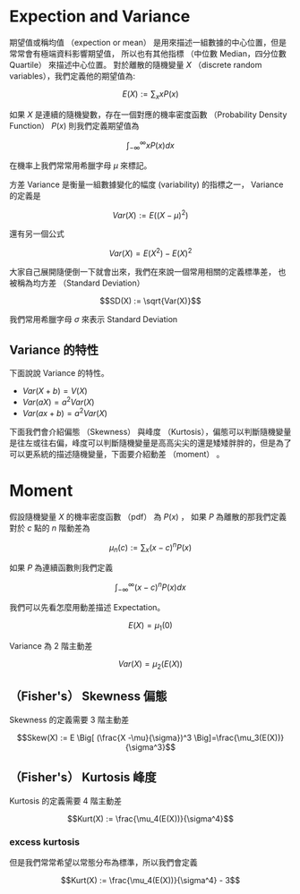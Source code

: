 <script src="https://cdn.mathjax.org/mathjax/latest/MathJax.js?config=TeX-AMS-MML_HTMLorMML" type="text/javascript"></script>
<script type="text/x-mathjax-config">
MathJax.Hub.Config({
    tex2jax: {
    inlineMath: [ ["$","$"], ["\(","\)"] ],
    processEscapes: true
    }
});
</script>



# Expection and Variance

期望值或稱均值 （expection or mean） 是用來描述一組數據的中心位置，但是常常會有極端資料影響期望值，
所以也有其他指標 （中位數 Median，四分位數 Quartile） 來描述中心位置。
對於離散的隨機變量 $X$ （discrete random variables），我們定義他的期望值為:

$$E(X) := \sum_x x P(x)$$

如果 $X$ 是連續的隨機變數，存在一個對應的機率密度函數 （Probability Density Function） $P(x)$ 則我們定義期望值為

$$\int_{-\infty}^{\infty} x P(x) dx$$

在機率上我們常常用希臘字母 $\mu$ 來標記。




方差 Variance 是衡量一組數據變化的幅度 (variability) 的指標之一，
Variance 的定義是

$$Var(X) := E \Big( (X - \mu)^2 \Big)$$

還有另一個公式

$$Var(X) = E(X^2) - E(X)^2$$

大家自己展開隨便倒一下就會出來，我們在來說一個常用相關的定義標準差，
也被稱為均方差 （Standard Deviation）

$$SD(X) := \sqrt{Var(X)}$$

我們常用希臘字母 $\sigma$ 來表示 Standard Deviation


## Variance 的特性
下面說說 Variance 的特性。
- $Var(X + b) = V(X)$
- $Var(aX) = a^2 Var(X)$
- $Var(ax + b) = a^2 Var(X)$






下面我們會介紹偏態 （Skewness） 與峰度 （Kurtosis），偏態可以判斷隨機變量是往左或往右偏，峰度可以判斷隨機變量是高高尖尖的還是矮矮胖胖的，但是為了可以更系統的描述隨機變量，下面要介紹動差 （moment） 。

# Moment
假設隨機變量 $X$ 的機率密度函數 （pdf） 為 $P(x)$ ，
如果 $P$ 為離散的那我們定義對於 $c$ 點的 $n$ 階動差為

$$\mu_n(c) := \sum_{x} (x-c)^n P(x)$$

如果 $P$ 為連續函數則我們定義

$$\int_{-\infty}^{\infty} (x-c)^n P(x) dx$$

我們可以先看怎麼用動差描述 Expectation。

$$E(X) = \mu_1(0)$$

Variance 為 $2$ 階主動差

$$Var(X) = \mu_2(E(X))$$

## （Fisher's） Skewness 偏態

Skewness 的定義需要 $3$ 階主動差

$$Skew(X) := E \Big[ (\frac{X -\mu}{\sigma})^3 \Big]=\frac{\mu_3(E(X))}{\sigma^3}$$


## （Fisher's） Kurtosis 峰度

Kurtosis 的定義需要 $4$ 階主動差

$$Kurt(X) := \frac{\mu_4(E(X))}{\sigma^4}$$

### excess kurtosis

但是我們常常希望以常態分布為標準，所以我們會定義

$$Kurt(X) := \frac{\mu_4(E(X))}{\sigma^4} - 3$$

